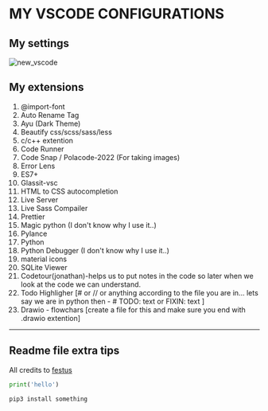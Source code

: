 # MY VSCODE CONFIGURATIONS


## My settings

![new_vscode](https://github.com/festussabu/my-vscode-configurations/assets/147224415/bca35cb6-bba9-41bf-aead-221ffd588461)




## My extensions

1. @import-font
2. Auto Rename Tag
3. Ayu (Dark Theme)
4. Beautify css/scss/sass/less
5. c/c++ extention
6. Code Runner
7. Code Snap / Polacode-2022 (For taking images) 
8. Error Lens
9. ES7+
10. Glassit-vsc
11. HTML to CSS autocompletion
12. Live Server
13. Live Sass Compailer
14. Prettier
15. Magic python (I don't know why I use it..)
16. Pylance
17. Python
18. Python Debugger (I don't know why I use it..)
19. material icons
20. SQLite Viewer
21. Codetour(jonathan)-helps us to put notes in the code so later when we look at the code we can understand.
22. Todo Highligher [# or // or anything according to the file you are in... lets say we are in python then - # TODO: text or FIXIN: text ]
23. Drawio - flowchars [create a file for this and make sure you end with .drawio extention]
------------------------------------------------



## Readme file extra tips
All credits to [festus](https:festussabu.com)


```python
print('hello')
```
```bash
pip3 install something
```
